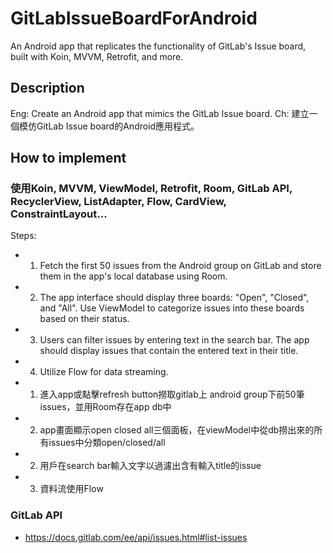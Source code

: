 # GitLabIssueBoardForAndroid
An Android app that replicates the functionality of GitLab's Issue board, built with Koin, MVVM, Retrofit, and more.

## Description
Eng: Create an Android app that mimics the GitLab Issue board.
Ch: 建立一個模仿GitLab Issue board的Android應用程式。

## How to implement

### 使用Koin, MVVM, ViewModel, Retrofit, Room, GitLab API, RecyclerView, ListAdapter, Flow, CardView, ConstraintLayout...
Steps:
- 1. Fetch the first 50 issues from the Android group on GitLab and store them in the app's local database using Room.
- 2. The app interface should display three boards: "Open", "Closed", and "All". Use ViewModel to categorize issues into these boards based on their status.
- 3. Users can filter issues by entering text in the search bar. The app should display issues
     that contain the entered text in their title.
- 4. Utilize Flow for data streaming.

- 1. 進入app或點擊refresh button撈取gitlab上 android group下前50筆issues，並用Room存在app db中
- 2. app畫面顯示open closed all三個面板，在viewModel中從db撈出來的所有issues中分類open/closed/all
- 2. 用戶在search bar輸入文字以過濾出含有輸入title的issue
- 3. 資料流使用Flow

### GitLab API
- https://docs.gitlab.com/ee/api/issues.html#list-issues
